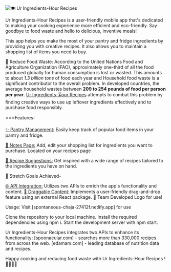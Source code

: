 ![🍽️ Ur Ingredients-Hour Recipes](https://www.canva.com/design/DAFuvsxvhMg/5MVQnK0XEsaOgzae1HFZRw/view?utm_content=DAFuvsxvhMg&utm_campaign=designshare&utm_medium=link&utm_source=publishsharelink)

Ur Ingredients-Hour Recipes is a user-friendly mobile app that's dedicated to making your cooking experience more efficient and eco-friendly. Say goodbye to food waste and hello to delicious, inventive meals! 

This app helps you make the most of your pantry and fridge ingredients by providing you with creative recipes. It also allows you to maintain a shopping list of items you need to buy.

🌱 Reduce Food Waste: According to the United Nations Food and Agriculture Organization (FAO), approximately one-third of all the food produced globally for human consumption is lost or wasted. This amounts to about <em>1.3 billion tons</em> of food each year and Household food waste is a significant contributor to the overall problem. In developed countries, the average household wastes between <strong>209 to 254 pounds of food per person per year</strong>. <u>Ur Ingredients-⏳our Recipes</u> attempts to combat this problem by finding creative ways to use up leftover ingredients effectively and to purchase food responsibly.

⭐️⭐️⭐️Features-

<u>✨ Pantry Management:</u> Easily keep track of popular food items in your pantry and fridge.

<u>📝 Notes Page:</u>  Add, edit your shopping list for ingredients you want to purchase. Located on your recipes page

<u>🍳 Recipe Suggestions:</u>  Get inspired with a wide range of recipes tailored to the ingredients you have on hand.

🎯 Stretch Goals Achieved-

<u>🌐 API Integration:</u>  Utilizes two APIs to enrich the app's functionality and content.
<u>🔄 Draggable Content:</u> Implements a user-friendly drag-and-drop feature using an external React package.
🧱 Team Developed Logo for use!

Usage:
Visit [spontaneous-chaja-27412f.netlify.app] for use 

Clone the repository to your local machine.
Install the required dependencies using npm i.
Start the development server with npm start.

Ur Ingredients-Hour Recipes integrates two APIs to enhance its functionality:
[spoonacular.com] -  searches more than 330,000 recipes from across the web.
[edamam.com] -  leading database of nutrition data and recipes.


Happy cooking and reducing food waste with Ur Ingredients-Hour Recipes ! 🥕🍅🍗🌽
